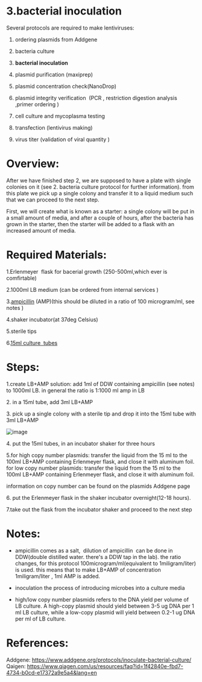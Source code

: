   3.bacterial inoculation
====================================

Several protocols are required to make lentiviruses:

1.  ordering plasmids from Addgene
    
2.  bacteria culture
    
3.  **bacterial inoculation**
    
4.  plasmid purification (maxiprep)
    
5.  plasmid concentration check(NanoDrop)
    
6.  plasmid integrity verification  (PCR , restriction digestion analysis ,primer ordering )
    
7.  cell culture and mycoplasma testing
    
8.  transfection (lentivirus making)
    
9.  virus titer (validation of viral quantity )
    


Overview:
=========

After we have finished step 2, we are supposed to have a plate with single colonies on it (see 2. bacteria culture protocol for further information). from this plate we pick up a single colony and transfer it to a liquid medium such that we can proceed to the next step.

First, we will create what is known as a starter: a single colony will be put in a small amount of media, and after a couple of hours, after the bacteria has grown in the starter, then the starter will be added to a flask with an increased amount of media.

Required Materials:
===================

1.Erlenmeyer  flask for bacerial growth (250-500ml,which ever is comfirtable)

2.1000ml LB medium (can be ordered from internal services )

3.[ampicillin](https://www1.weizmann.ac.il/rechesh/warehouse-catalog/search-results?searchText=020002822&type=1&fromIndex=1&toIndex=50) (AMP)(this should be diluted in a ratio of 100 microgram/ml, see notes )

4.shaker incubator(at 37deg Celsius)

5.sterile tips

6.[15ml culture  tubes](https://www1.weizmann.ac.il/rechesh/warehouse-catalog/search-results?searchText=010017283&type=1&fromIndex=1&toIndex=50&)

Steps:
======

1.create LB+AMP solution: add 1ml of DDW containing ampicillin (see notes) to 1000ml LB.
  in general the ratio is 1:1000 ml amp in LB

2\. in a 15ml tube, add 3ml LB+AMP

3\. pick up a single colony with a sterile tip and drop it into the 15ml tube with 3ml LB+AMP


![image](https://user-images.githubusercontent.com/111876216/232286681-1ff89d21-2d6d-4ab3-bccc-14a465af15cf.png)

4\. put the 15ml tubes, in an incubator shaker for three hours

5.for high copy number plasmids: transfer the liquid from the 15 ml to the 100ml LB+AMP containing Erlenmeyer flask, and close it with aluminum foil.
   for low copy number plasmids: transfer the liquid from the 15 ml to the 100ml LB+AMP containing Erlenmeyer flask, and close it with aluminum foil.
   
  information on copy number can be found on the plasmids Addgene page

6\. put the Erlenmeyer flask in the shaker incubator overnight(12-18 hours).

7.take out the flask from the incubator shaker and proceed to the next step

Notes:
======

* ampicillin comes as a salt,  dilution of ampicillin  can be done in DDW(double distilled water. there's a DDW tap in the lab). the ratio changes, for this protocol 100microgram/ml(equivalent to 1miligram/liter) is used. this means that to make LB+AMP of concentration 1miligram/liter , 1ml AMP is added.
    
* inoculation the process of introducing microbes into a culture media
    
* high/low copy number plasmids refers to the DNA yield per volume of LB culture. A high-copy plasmid should yield between 3-5 ug DNA per 1 ml LB culture, while a low-copy plasmid will yield between 0.2-1 ug DNA per ml of LB culture.

References:
===========

Addgene: https://www.addgene.org/protocols/inoculate-bacterial-culture/
Qaigen: https://www.qiagen.com/us/resources/faq?id=1f42840e-fbd7-4734-b0cd-e17372a9e5a4&lang=en
